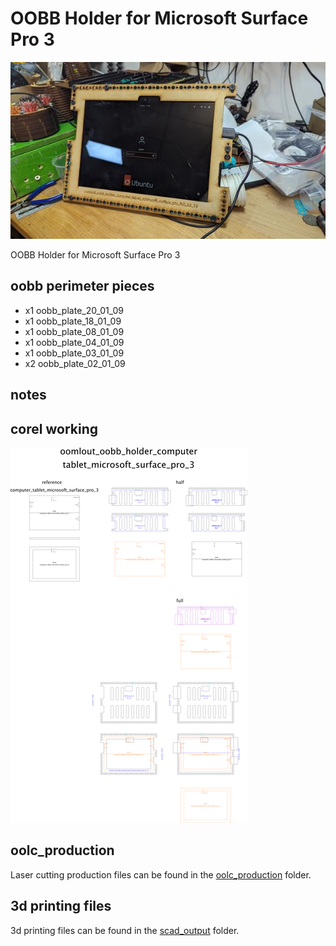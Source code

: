 # OOBB Holder for Microsoft Surface Pro 3
[![](image_600.jpg)](image.jpg)













OOBB Holder for Microsoft Surface Pro 3  
## oobb perimeter pieces
* x1 oobb_plate_20_01_09  
* x1 oobb_plate_18_01_09
* x1 oobb_plate_08_01_09
* x1 oobb_plate_04_01_09
* x1 oobb_plate_03_01_09
* x2 oobb_plate_02_01_09
## notes
  



## corel working
![](working_600.png) 


















## oolc_production
Laser cutting production files can be found in the [oolc_production](oolc_production) folder.

## 3d printing files
3d printing files can be found in the [scad_output](scad_output) folder.

